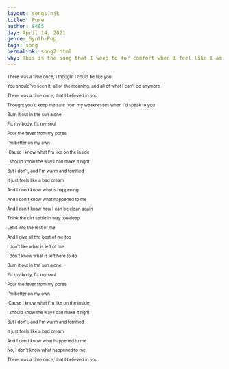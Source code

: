 ```yaml
---
layout: songs.njk
title:  Pure
author: 8485
day: April 14, 2021
genre: Synth-Pop
tags: song
permalink: song2.html
why: This is the song that I weep to for comfort when I feel like I am not enough, like hugging a plush toy tight.
---
```

<div style="font-size:10px;">
There was a time once, I thought I could be like you
<p>
You should've seen it, all of the meaning, and all of what I can't do anymore
<p>
There was a time once, that I believed in you
<p>
Thought you'd keep me safe from my weaknesses when I'd speak to you

Burn it out in the sun alone <p>
Fix my body, fix my soul <p>
Pour the fever from my pores <p>
I'm better on my own <p>
'Cause I know what I'm like on the inside <p>
I should know the way I can make it right <p>
But I don't, and I'm warm and terrified <p>
It just feels like a bad dream <p>

And I don't know what's happening <p>
And I don't know what happened to me <p>
And I don't know how I can be clean again <p>
Think the dirt settle in way too deep <p>
Let it into the rest of me <p>
And I give all the best of me too <p>
I don't like what is left of me <p>
I don't know what is left here to do <p>

Burn it out in the sun alone <p>
Fix my body, fix my soul <p>
Pour the fever from my pores<p>
I'm better on my own<p>
'Cause I know what I'm like on the inside <p>
I should know the way I can make it right <p>
But I don't, and I'm warm and terrified<p>
It just feels like a bad dream<p>

And I don't know what happened to me<p>
No, I don't know what happened to me<p>
There was a time once, that I believed in you.
</p>
</div>